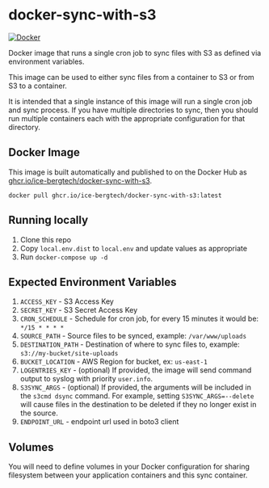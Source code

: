 # docker-sync-with-s3

[![Docker](https://github.com/ice-bergtech/docker-sync-with-s3/actions/workflows/docker-publish.yml/badge.svg)](https://github.com/ice-bergtech/docker-sync-with-s3/actions/workflows/docker-publish.yml)

Docker image that runs a single cron job to sync files with S3 as defined via environment variables.

This image can be used to either sync files from a container to S3 or from S3 to a container. 

It is intended that a single instance of this image will run a single cron job and sync process. If you have multiple 
directories to sync, then you should run multiple containers each with the appropriate configuration for that directory. 

## Docker Image

This image is built automatically and published to on the Docker Hub as [ghcr.io/ice-bergtech/docker-sync-with-s3](https://github.com/ice-bergtech/docker-sync-with-s3/pkgs/container/docker-sync-with-s3).

```
docker pull ghcr.io/ice-bergtech/docker-sync-with-s3:latest
```

## Running locally

1. Clone this repo
2. Copy `local.env.dist` to `local.env` and update values as appropriate
3. Run `docker-compose up -d`

## Expected Environment Variables

1. `ACCESS_KEY` - S3 Access Key
2. `SECRET_KEY` - S3 Secret Access Key
3. `CRON_SCHEDULE` - Schedule for cron job, for every 15 minutes it would be: `*/15 * * * *`
4. `SOURCE_PATH` - Source files to be synced, example: `/var/www/uploads`
5. `DESTINATION_PATH` - Destination of where to sync files to, example: `s3://my-bucket/site-uploads`
6. `BUCKET_LOCATION` - AWS Region for bucket, ex: `us-east-1`
7. `LOGENTRIES_KEY` - (optional) If provided, the image will send command output to syslog with priority `user.info`.
8. `S3SYNC_ARGS` - (optional) If provided, the arguments will be included in the `s3cmd dsync` command. For example, setting `S3SYNC_ARGS=--delete` will cause files in the destination to be deleted if they no longer exist in the source.
9. `ENDPOINT_URL` - endpoint url used in boto3 client

## Volumes

You will need to define volumes in your Docker configuration for sharing filesystem between your application 
containers and this sync container.
